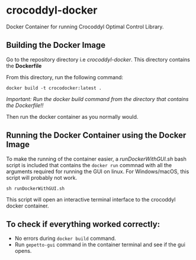 # crocoddyl-docker

Docker Container for running Crocoddyl Optimal Control Library.

## Building the Docker Image

Go to the repository directory i.e *crocoddyl-docker*. This directory contains the **Dockerfile**

From this directory, run the following command:

```
docker build -t crocodocker:latest .
```

*Important: Run the docker build command from the directory that contains the Dockerfile!!* 

Then run the docker container as you normally would.

## Running the Docker Container using the Docker Image

To make the running of the container easier, a *runDockerWithGUI.sh* bash script is included that contains the `docker run` commnad with all the arguments required for running the GUI on linux. For Windows/macOS, this script will probably not work.

```
sh runDockerWithGUI.sh
```

This script will open an interactive terminal interface to the crocoddyl docker container.

## To check if everything worked correctly:

- No errors during `docker build` command.
- Run `gepetto-gui` command in the container terminal and see if the gui opens.

